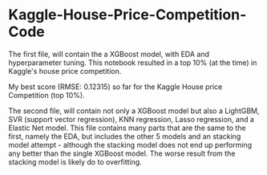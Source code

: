 # Kaggle-House-Price-Competition-Code
The first file, will contain the a XGBoost model, with EDA and hyperparameter tuning. This notebook resulted in a top 10% (at the time) in Kaggle's
house price competition.

My best score (RMSE:  0.12315) so far for the Kaggle House price Competition (top 10%).

The second file, will contain not only a XGBoost model but also a LightGBM, SVR (support vector regression), KNN regression, Lasso regression, and a Elastic Net model.
This file contains many parts that are the same to the first, namely the EDA, but includes the other 5 models and an stacking model attempt - although the stacking model does not end up performing any better than the single XGBoost model. The worse result from the stacking model is likely do to overfitting.
